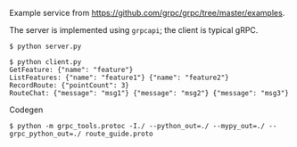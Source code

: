 Example service from https://github.com/grpc/grpc/tree/master/examples.

The server is implemented using `grpcapi`; the client is typical gRPC.

```
$ python server.py
```

```
$ python client.py
GetFeature: {"name": "feature"}
ListFeatures: {"name": "feature1"} {"name": "feature2"}
RecordRoute: {"pointCount": 3}
RouteChat: {"message": "msg1"} {"message": "msg2"} {"message": "msg3"}
```

Codegen
```
$ python -m grpc_tools.protoc -I./ --python_out=./ --mypy_out=./ --grpc_python_out=./ route_guide.proto 
```
